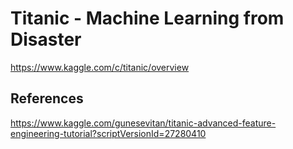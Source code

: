 # Titanic - Machine Learning from Disaster
https://www.kaggle.com/c/titanic/overview


## References
https://www.kaggle.com/gunesevitan/titanic-advanced-feature-engineering-tutorial?scriptVersionId=27280410 <br>
